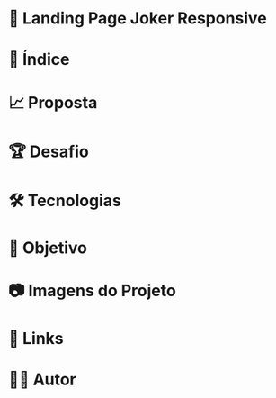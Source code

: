 # :triangular_ruler: Landing Page Joker Responsive

# :memo: Índice

# :chart_with_upwards_trend: Proposta

# :trophy: Desafio

# :hammer_and_wrench: Tecnologias

# :dart: Objetivo

# :camera: Imagens do Projeto

# :link: Links

# :technologist: Autor